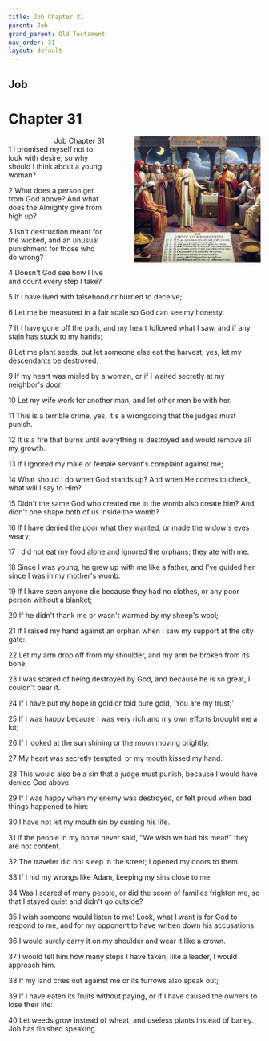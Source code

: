 ```yaml
---
title: Job Chapter 31
parent: Job
grand_parent: Old Testament
nav_order: 31
layout: default
---
```


## Job

# Chapter 31

<div style="clear: both; text-align: right;">
    <div style="max-width: 50%; height: auto; float: right; margin: 0 0 10px 10px; padding-left: 10%;">
        <img src="/assets/Image/Job/500/31.jpg" alt="Job Chapter 31" class="chapter-image">
    </div>
    <figcaption style="font-size: 14px; text-align: right;">Job Chapter 31</figcaption>
</div>
1 I promised myself not to look with desire; so why should I think about a young woman?

2 What does a person get from God above? And what does the Almighty give from high up?

3 Isn't destruction meant for the wicked, and an unusual punishment for those who do wrong?

4 Doesn't God see how I live and count every step I take?

5 If I have lived with falsehood or hurried to deceive;

6 Let me be measured in a fair scale so God can see my honesty.

7 If I have gone off the path, and my heart followed what I saw, and if any stain has stuck to my hands;

8 Let me plant seeds, but let someone else eat the harvest; yes, let my descendants be destroyed.

9 If my heart was misled by a woman, or if I waited secretly at my neighbor's door;

10 Let my wife work for another man, and let other men be with her.

11 This is a terrible crime, yes, it's a wrongdoing that the judges must punish.

12 It is a fire that burns until everything is destroyed and would remove all my growth.

13 If I ignored my male or female servant's complaint against me;

14 What should I do when God stands up? And when He comes to check, what will I say to Him?

15 Didn't the same God who created me in the womb also create him? And didn't one shape both of us inside the womb?

16 If I have denied the poor what they wanted, or made the widow's eyes weary;

17 I did not eat my food alone and ignored the orphans; they ate with me.

18 Since I was young, he grew up with me like a father, and I've guided her since I was in my mother's womb.

19 If I have seen anyone die because they had no clothes, or any poor person without a blanket;

20 If he didn't thank me or wasn't warmed by my sheep's wool;

21 If I raised my hand against an orphan when I saw my support at the city gate:

22 Let my arm drop off from my shoulder, and my arm be broken from its bone.

23 I was scared of being destroyed by God, and because he is so great, I couldn't bear it.

24 If I have put my hope in gold or told pure gold, 'You are my trust;'

25 If I was happy because I was very rich and my own efforts brought me a lot;

26 If I looked at the sun shining or the moon moving brightly;

27 My heart was secretly tempted, or my mouth kissed my hand.

28 This would also be a sin that a judge must punish, because I would have denied God above.

29 If I was happy when my enemy was destroyed, or felt proud when bad things happened to him:

30 I have not let my mouth sin by cursing his life.

31 If the people in my home never said, "We wish we had his meat!" they are not content.

32 The traveler did not sleep in the street; I opened my doors to them.

33 If I hid my wrongs like Adam, keeping my sins close to me:

34 Was I scared of many people, or did the scorn of families frighten me, so that I stayed quiet and didn't go outside?

35 I wish someone would listen to me! Look, what I want is for God to respond to me, and for my opponent to have written down his accusations.

36 I would surely carry it on my shoulder and wear it like a crown.

37 I would tell him how many steps I have taken; like a leader, I would approach him.

38 If my land cries out against me or its furrows also speak out;

39 If I have eaten its fruits without paying, or if I have caused the owners to lose their life:

40 Let weeds grow instead of wheat, and useless plants instead of barley. Job has finished speaking.


